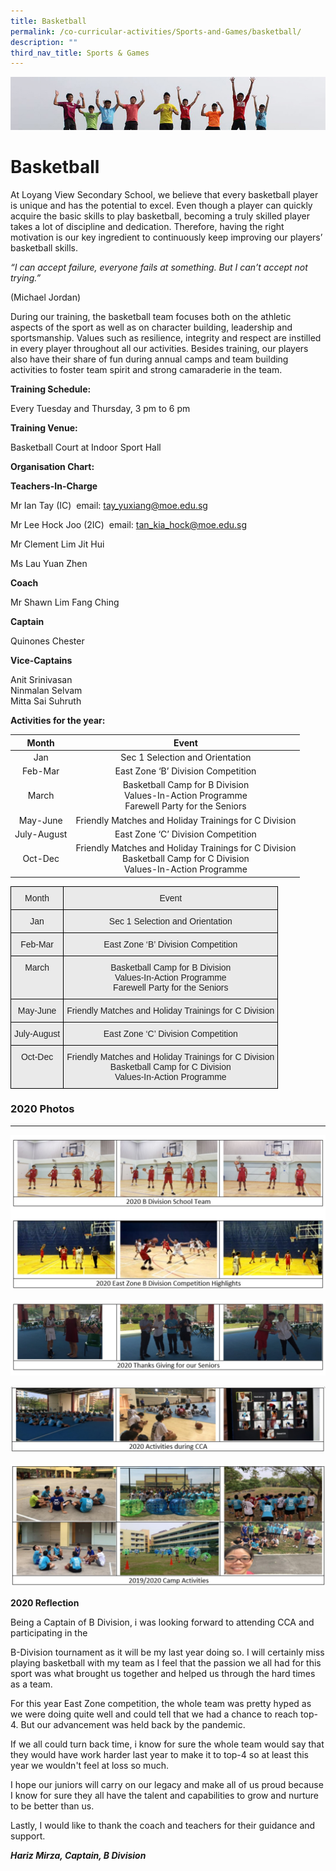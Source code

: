 ```yaml
---
title: Basketball
permalink: /co-curricular-activities/Sports-and-Games/basketball/
description: ""
third_nav_title: Sports & Games
---
```

![](/images/Banner.jpg)

Basketball
==========


At Loyang View Secondary School, we believe that every basketball player is unique and has the potential to excel. Even though a player can quickly acquire the basic skills to play basketball, becoming a truly skilled player takes a lot of discipline and dedication. Therefore, having the right motivation is our key ingredient to continuously keep improving our players’ basketball skills.

_“I can accept failure, everyone fails at something. But I can’t accept not trying.”_

(Michael Jordan)

During our training, the basketball team focuses both on the athletic aspects of the sport as well as on character building, leadership and sportsmanship. Values such as resilience, integrity and respect are instilled in every player throughout all our activities. Besides training, our players also have their share of fun during annual camps and team building activities to foster team spirit and strong camaraderie in the team.

**Training Schedule:**&nbsp;

Every Tuesday and Thursday, 3 pm to 6 pm

**Training Venue:**&nbsp;

Basketball Court at Indoor Sport Hall

**Organisation Chart:**

**Teachers-In-Charge**

Mr Ian Tay (IC)&nbsp; email:&nbsp;tay_yuxiang@moe.edu.sg&nbsp;

Mr Lee Hock Joo (2IC)&nbsp; email:&nbsp;tan_kia_hock@moe.edu.sg&nbsp;

Mr Clement Lim Jit Hui

Ms Lau Yuan Zhen

**Coach**

Mr Shawn Lim Fang Ching

**Captain**

Quinones Chester

**Vice-Captains**

Anit Srinivasan  
Ninmalan Selvam  
Mitta Sai Suhruth

**Activities for the year:**

|    Month    |                                                         Event                                                         |
|:-----------:|:---------------------------------------------------------------------------------------------------------------------:|
|     Jan     |                                            Sec 1 Selection and Orientation                                            |
|   Feb-Mar   |                                           East Zone ‘B’ Division Competition                                          |
|    March    |             Basketball Camp for B Division<br>Values-In-Action Programme<br>Farewell Party for the Seniors            |
|   May-June  |                                 Friendly Matches and Holiday Trainings for C Division                                 |
| July-August |                                           East Zone ‘C’ Division Competition                                          |
|   Oct-Dec   | Friendly Matches and Holiday Trainings for C Division<br>Basketball Camp for C Division<br>Values-In-Action Programme |


<style type="text/css">
.tg  {border-collapse:collapse;border-spacing:0;}
.tg td{border-color:black;border-style:solid;border-width:1px;font-family:Arial, sans-serif;font-size:14px;
  overflow:hidden;padding:10px 5px;word-break:normal;}
.tg th{border-color:black;border-style:solid;border-width:1px;font-family:Arial, sans-serif;font-size:14px;
  font-weight:normal;overflow:hidden;padding:10px 5px;word-break:normal;}
.tg .tg-ii8k{background-color:#EAEAEA;color:#222;text-align:center;vertical-align:top}
</style>
<table class="tg">
<thead>
  <tr>
    <th class="tg-ii8k">Month</th>
    <th class="tg-ii8k">Event</th>
  </tr>
</thead>
<tbody>
  <tr>
    <td class="tg-ii8k">Jan</td>
    <td class="tg-ii8k">Sec 1 Selection and Orientation</td>
  </tr>
  <tr>
    <td class="tg-ii8k">Feb-Mar</td>
    <td class="tg-ii8k">East Zone ‘B’ Division Competition</td>
  </tr>
  <tr>
    <td class="tg-ii8k">March</td>
    <td class="tg-ii8k">Basketball Camp for B Division<br>Values-In-Action Programme<br>Farewell Party for the Seniors</td>
  </tr>
  <tr>
    <td class="tg-ii8k">May-June</td>
    <td class="tg-ii8k">Friendly Matches and Holiday Trainings for C Division</td>
  </tr>
  <tr>
    <td class="tg-ii8k">July-August</td>
    <td class="tg-ii8k">East Zone ‘C’ Division Competition</td>
  </tr>
  <tr>
    <td class="tg-ii8k">Oct-Dec</td>
    <td class="tg-ii8k">Friendly Matches and Holiday Trainings for C Division<br>Basketball Camp for C Division<br>Values-In-Action Programme</td>
  </tr>
</tbody>
</table>


### 2020 Photos
-----------

![](/images/Basketball1.jpeg)

![](/images/Basketball2.jpeg)

![](/images/Basketball3.jpeg)

![](/images/Basketball4.jpeg)


**2020 Reflection**

Being a Captain of B Division, i was looking forward to attending CCA and participating in the

B-Division tournament as it will be my last year doing so. I will certainly miss playing basketball with my team as I feel that the passion we all had for this sport was what brought us together and helped us through the hard times as a team.

For this year East Zone competition, the whole team was pretty hyped as we were doing quite well and could tell that we had a chance to reach top-4. But our advancement was held back by the pandemic.

If we all could turn back time, i know for sure the whole team would say that they would have work harder last year to make it to top-4 so at least this year we wouldn't feel at loss so much.

I hope our juniors will carry on our legacy and make all of us proud because I know for sure they all have the talent and capabilities to grow and nurture to be better than us.

Lastly, I would like to thank the coach and teachers for their guidance and support.

**_Hariz Mirza, Captain, B Division_**